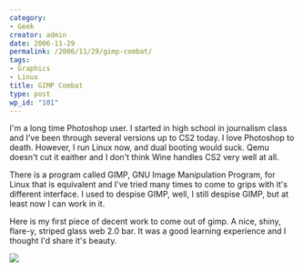 ```yaml
---
category:
- Geek
creator: admin
date: 2006-11-29
permalink: /2006/11/29/gimp-combat/
tags:
- Graphics
- Linux
title: GIMP Combat
type: post
wp_id: "101"
---
```


I'm a long time Photoshop user.  I started in high school in journalism class and I've been through several versions up to CS2 today.  I love Photoshop to death.  However, I run Linux now, and dual booting would suck.  Qemu doesn't cut it eaither and I don't think Wine handles CS2 very well at all.

There is a program called GIMP, GNU Image Manipulation Program, for Linux that is equivalent and I've tried many times to come to grips with it's different interface.  I used to despise GIMP, well, I still despise GIMP, but at least now I can work in it.

Here is my first piece of decent work to come out of gimp. A nice, shiny, flare-y, striped glass web 2.0 bar. It was a good learning experience and I thought I'd share it's beauty.

![](https://static.velvetcache.org/pages/2006/11/29/gimp-combat/topbar.jpg)
